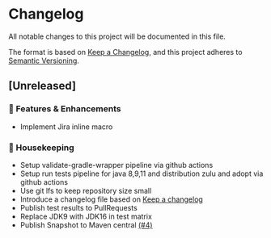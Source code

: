 # Changelog
All notable changes to this project will be documented in this file.

The format is based on [Keep a Changelog](https://keepachangelog.com/en/1.0.0/),
and this project adheres to [Semantic Versioning](https://semver.org/spec/v2.0.0.html).

## [Unreleased]

### :rocket: Features & Enhancements
- Implement Jira inline macro

### :broom: Housekeeping
- Setup validate-gradle-wrapper pipeline via github actions
- Setup run tests pipeline for java 8,9,11 and distribution zulu and adopt via github actions
- Use git lfs to keep repository size small
- Introduce a changelog file based on [Keep a changelog](https://keepachangelog.com/en/1.0.0/)
- Publish test results to PullRequests
- Replace JDK9 with JDK16 in test matrix
- Publish Snapshot to Maven central [(#4)](https://github.com/docToolchain/asciidoctorj-jira-extension/issues/4)